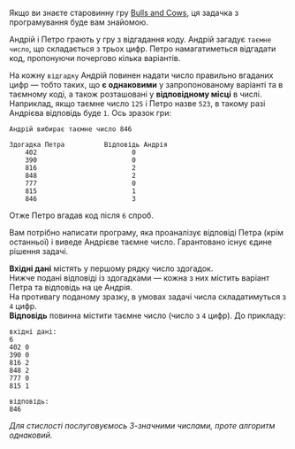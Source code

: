 Якщо ви знаєте старовинну гру [Bulls and Cows](./bulls-and-cows), ця задачка з програмування буде вам знайомою.

Андрій і Петро грають у гру з відгадання коду. Андрій загадує `таємне число`, що складається з трьох цифр. Петро намагатиметься 
відгадати код, пропонуючи почергово кілька варіантів.

На кожну `відгадку` Андрій повинен надати число правильно вгаданих цифр ― тобто таких, що **є однаковими** у запропонованому варіанті 
та в таємному коді, а також розташовані у **відповідному місці** в числі. Наприклад, якщо таємне число `125` і Петро назве `523`,
в такому разі Андрієва відповідь буде `1`. Ось зразок гри:

    Андрій вибирає таємне число 846
	
	Здогадка Петра          Відповідь Андрія
	    402                        0
	    390                        0
	    816                        2
	    848                        2
	    777                        0
	    815                        1
	    846                        3

Отже Петро вгадав код після `6` спроб.

Вам потрібно написати програму, яка проаналізує відповіді Петра (крім останньої) і виведе Андрієве таємне число.
Гарантовано існує єдине рішення задачі.

**Вхідні дані** містять у першому рядку число здогадок.  
Нижче подані відповіді із здогадками ― кожна з них містить варіант Петра та відповідь на це Андрія.  
На противагу поданому зразку, в умовах задачі числа складатимуться з `4` цифр.  
**Відповідь** повинна містити таємне число (число з `4` цифр). До прикладу:

    вхідні дані:
    6
    402 0
    390 0
    816 2
    848 2
    777 0
    815 1

    відповідь:
    846

*Для стислості послуговуємось 3-значними числами, проте алгоритм однаковий.*
